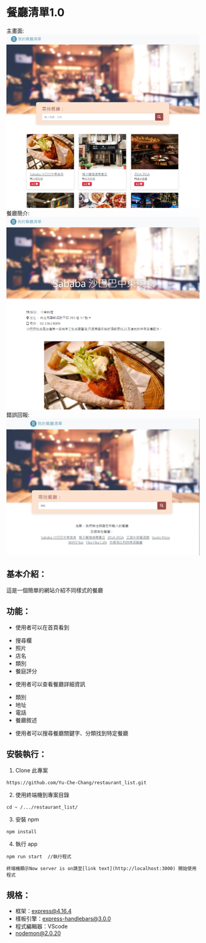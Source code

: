 # 餐廳清單1.0
主畫面:
![image](https://github.com/Yu-Che-Chang/restaurant_list/blob/main/public/image/main_page.png)
餐廳簡介:
![image](https://github.com/Yu-Che-Chang/restaurant_list/blob/main/public/image/index_page.png)
錯誤回報:
![image](https://github.com/Yu-Che-Chang/restaurant_list/blob/main/public/image/error_page.png)

基本介紹：
---
這是一個簡單的網站介紹不同樣式的餐廳

功能：
---
+ 使用者可以在首頁看到
- 搜尋欄
- 照片
- 店名
- 類別
- 餐庭評分
+ 使用者可以查看餐廳詳細資訊
- 類別
- 地址
- 電話
- 餐廳敘述
+ 使用者可以搜尋餐廳關鍵字、分類找到特定餐廳

安裝執行：
---
1. Clone 此專案
```
https://github.com/Yu-Che-Chang/restaurant_list.git
```
2. 使用終端機到專案目錄
```
cd ~ /.../restaurant_list/
```
3. 安裝 npm
```
npm install
```
4. 執行 app
```
npm run start  //執行程式
```
`終端機顯示Now server is on請至[link text](http://localhost:3000)
開始使用程式`

規格：
---
+ 框架：express@4.16.4
+ 樣板引擎：express-handlebars@3.0.0
+ 程式編輯器：VScode
+ nodemon@2.0.20
